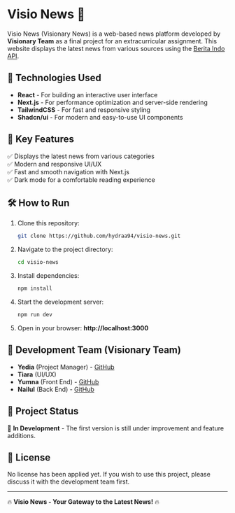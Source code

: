 # Visio News 📰  

Visio News (Visionary News) is a web-based news platform developed by **Visionary Team** as a final project for an extracurricular assignment. This website displays the latest news from various sources using the [Berita Indo API](https://berita-indo-api-next.vercel.app/).  

## 🚀 Technologies Used  

- **React** - For building an interactive user interface  
- **Next.js** - For performance optimization and server-side rendering  
- **TailwindCSS** - For fast and responsive styling  
- **Shadcn/ui** - For modern and easy-to-use UI components  

## 🎯 Key Features  

✅ Displays the latest news from various categories  
✅ Modern and responsive UI/UX  
✅ Fast and smooth navigation with Next.js  
✅ Dark mode for a comfortable reading experience  

## 🛠️ How to Run  

1. Clone this repository:  
   ```bash
   git clone https://github.com/hydraa94/visio-news.git
   ```
2. Navigate to the project directory:  
   ```bash
   cd visio-news
   ```
3. Install dependencies:  
   ```bash
   npm install
   ```
4. Start the development server:  
   ```bash
   npm run dev
   ```
5. Open in your browser: **http://localhost:3000**  

## 👥 Development Team (Visionary Team)  

- **Yedia** (Project Manager) - [GitHub](https://github.com/Yediakeytry03)  
- **Tiara** (UI/UX)  
- **Yumna** (Front End) - [GitHub](https://github.com/salzsaa)  
- **Nailul** (Back End) - [GitHub](https://github.com/hydraa94)  

## 📌 Project Status  

🔨 **In Development** - The first version is still under improvement and feature additions.  

## 📜 License  

No license has been applied yet. If you wish to use this project, please discuss it with the development team first.  

---  
🔥 **Visio News - Your Gateway to the Latest News!** 🔥  